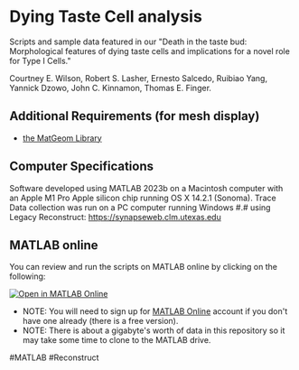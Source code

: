 # Dying Taste Cell analysis

Scripts and sample data featured in our "Death in the taste bud:
Morphological features of dying taste cells and implications for a novel role for Type I Cells." 

Courtney E. Wilson, Robert S. Lasher, Ernesto Salcedo, Ruibiao Yang, Yannick Dzowo, John C. Kinnamon, Thomas E. Finger.



## Additional Requirements (for mesh display)
- [the MatGeom Library](https://github.com/mattools/matGeom)

## Computer Specifications

Software developed using MATLAB 2023b on a Macintosh computer with an Apple M1 Pro Apple silicon chip running OS X 14.2.1 (Sonoma). Trace Data collection was run on a PC computer running Windows #.# using Legacy Reconstruct: https://synapseweb.clm.utexas.edu 

## MATLAB online

You can review and run the scripts on MATLAB online by clicking on the following: 

[![Open in MATLAB Online](https://www.mathworks.com/images/responsive/global/open-in-matlab-online.svg)](https://matlab.mathworks.com/open/github/v1?repo=salcedoe/Dying_Taste_Cell_analysis&file=nuclei_display.mlx)

- NOTE: You will need to sign up for [MATLAB Online](https://www.mathworks.com/products/matlab-online.html) account if you don't have one already (there is a free version). 
- NOTE: There is about a gigabyte's worth of data in this repository so it may take some time to clone to the MATLAB drive.
	

#MATLAB #Reconstruct

